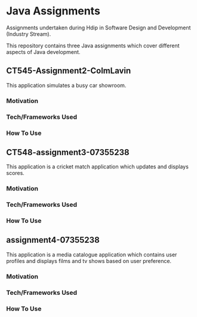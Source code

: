 # Java Assignments

Assignments undertaken during Hdip in Software Design and Development (Industry Stream).

This repository contains three Java assignments which cover different aspects of Java development.

## CT545-Assignment2-ColmLavin

This application simulates a busy car showroom.

### **Motivation**

### **Tech/Frameworks Used**

### **How To Use**

## CT548-assignment3-07355238

This application is a cricket match application which updates and displays scores.

### **Motivation**

### **Tech/Frameworks Used**

### **How To Use**

## assignment4-07355238

This application is a media catalogue application which contains user profiles and displays films and tv shows based on user preference.

### **Motivation**

### **Tech/Frameworks Used**

### **How To Use**
